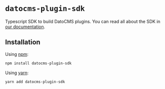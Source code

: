 # `datocms-plugin-sdk`

Typescript SDK to build DatoCMS plugins. You can read all about the SDK in [our documentation](https://www.datocms.com/docs/plugin-sdk).

## Installation

Using [npm](http://npmjs.org/):

```sh
npm install datocms-plugin-sdk
```

Using [yarn](https://yarnpkg.com/):

```sh
yarn add datocms-plugin-sdk
```
